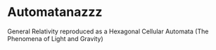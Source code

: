 # Automatanazzz
General Relativity reproduced as a Hexagonal Cellular Automata (The Phenomena of Light and Gravity)
